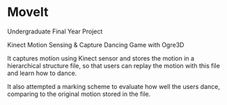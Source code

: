 MoveIt
======

Undergraduate Final Year Project

Kinect Motion Sensing & Capture Dancing Game with Ogre3D

It captures motion using Kinect sensor and stores the motion
in a hierarchical structure file, so that users can replay
the motion with this file and learn how to dance.

It also attempted a marking scheme to evaluate how well the
users dance, comparing to the original motion stored in the
file.
